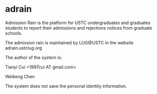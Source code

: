 # adrain
Admission Rain is the platform for USTC undergraduates and graduates students
to report their admissions and rejections notices from graduate schools.

The admission rain is maintained by LUG@USTC in the website adrain.ustclug.org

The author of the system is:

  Tianyi Cui <1997cui AT gmail.com>
          
  Weikeng Chen <weikengchengradschool AT gmail.com>
          
The system does not save the personal identity information.

